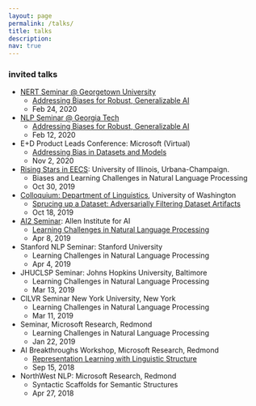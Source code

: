 ```yaml
---
layout: page
permalink: /talks/
title: talks
description:
nav: true
---
```


### invited talks

- [NERT Seminar @ Georgetown University](http://nert.georgetown.edu/)
    * [Addressing Biases for Robust, Generalizable AI](https://youtu.be/aci8qwMufYY)
    * Feb 24, 2020
- [NLP Seminar @ Georgia Tech](https://sites.google.com/view/nlpseminar/home)
    * [Addressing Biases for Robust, Generalizable AI](https://youtu.be/aci8qwMufYY)
    * Feb 12, 2020
- E+D Product Leads Conference: Microsoft (Virtual)
    * [Addressing Bias in Datasets and Models](../assets/pdf/talks/MS-ResponsibleAI.pdf)
    * Nov 2, 2020
- [Rising Stars in EECS](https://publish.illinois.edu/rising-stars/): University of Illinois, Urbana-Champaign.
    * Biases and Learning Challenges in Natural Language Processing
    * Oct 30, 2019
- [Colloquium: Department of Linguistics](https://linguistics.washington.edu/colloquia), University of Washington
    * [Sprucing up a Dataset: Adversarially Filtering Dataset Artifacts](../assets/pdf/talks/Sprucing-UW-Linguistics-Colloquium.pdf)
    * Oct 18, 2019
- [AI2 Seminar](https://www.youtube.com/watch?v=oKb4a90ZG7s&t=10s): Allen Institute for AI
    * [Learning Challenges in Natural Language Processing](../assets/pdf/talks/Learning-Challenges-in-NLP-AI2.pdf)
    * Apr 8, 2019
- Stanford NLP Seminar: Stanford University
    * Learning Challenges in Natural Language Processing
    * Apr 4, 2019
- JHUCLSP Seminar: Johns Hopkins University, Baltimore
    * Learning Challenges in Natural Language Processing
    * Mar 13, 2019
- CILVR Seminar New York University, New York
    * Learning Challenges in Natural Language Processing
    * Mar 11, 2019
- Seminar, Microsoft Research, Redmond
    * Learning Challenges in Natural Language Processing
    * Jan 22, 2019
- AI Breakthroughs Workshop, Microsoft Research, Redmond
    * [Representation Learning with Linguistic Structure](../assets/pdf/talks/Swabha-MSR-AI-Breakthroughs.pdf)
    * Sep 15, 2018
- NorthWest NLP: Microsoft Research, Redmond
    * Syntactic Scaffolds for Semantic Structures
    * Apr 27, 2018